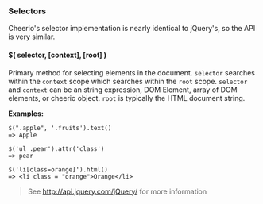 ### Selectors

Cheerio's selector implementation is nearly identical to jQuery's, so the API is very similar.

#### $( selector, [context], [root] )
Primary method for selecting elements in the document. `selector` searches within the `context` scope which searches within the `root` scope. `selector` and `context` can be an string expression, DOM Element, array of DOM elements, or cheerio object. `root` is typically the HTML document string. 

__Examples:__

    $(".apple", '.fruits').text()
    => Apple
  
    $('ul .pear').attr('class')
    => pear
  
    $('li[class=orange]').html()
    => <li class = "orange">Orange</li>


> See http://api.jquery.com/jQuery/ for more information

